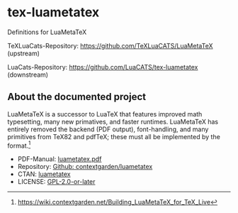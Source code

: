 # tex-luametatex

Definitions for LuaMetaTeX

TeXLuaCats-Repository: https://github.com/TeXLuaCATS/LuaMetaTeX (upstream)

LuaCats-Repository: https://github.com/LuaCATS/tex-luametatex (downstream)

## About the documented project

LuaMetaTeX is a successor to LuaTeX that features improved math
typesetting, many new primatives, and faster runtimes. LuaMetaTeX has
entirely removed the backend (PDF output), font-handling, and many
primitives from TeX82 and pdfTeX; these must all be implemented by the
format.[^contextgarden]

* PDF-Manual: [luametatex.pdf](https://www.pragma-ade.nl/general/manuals/luametatex.pdf)
* Repository: [Github: contextgarden/luametatex](https://github.com/contextgarden/luametatex)
* CTAN: [luametatex](https://www.ctan.org/pkg/luametatex)
* LICENSE: [GPL-2.0-or-later](https://github.com/contextgarden/luametatex/blob/main/source/license.txt)

[^contextgarden]: https://wiki.contextgarden.net/Building_LuaMetaTeX_for_TeX_Live
